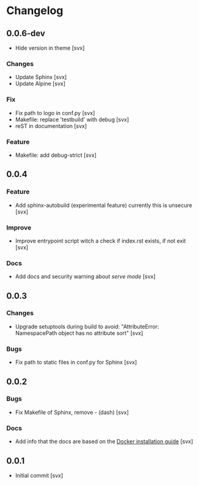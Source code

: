 # Changelog

## 0.0.6-dev

* Hide version in theme [svx]

### Changes

* Update Sphinx [svx]
* Update Alpine [svx]

### Fix

* Fix path to logo in conf.py [svx]
* Makefile: replace 'testbuild' with debug [svx]
* reST in documentation [svx]

### Feature

* Makefile: add debug-strict [svx]

## 0.0.4

### Feature

* Add sphinx-autobuild (experimental feature) currently this is unsecure [svx]

### Improve

* Improve entrypoint script witch a check if index.rst exists, if not exit [svx]

### Docs

* Add docs and security warning about *serve mode* [svx]

## 0.0.3

### Changes

* Upgrade setuptools during build to avoid: "AttributeError: NamespacePath object has no attribute sort" [svx]

### Bugs

* Fix path to static files in conf.py for Sphinx [svx]

## 0.0.2

### Bugs

* Fix Makefile of Sphinx, remove - (dash) [svx]

### Docs

* Add info that the docs are based on the [Docker installation guide](https://docs.docker.com/engine/installation/) [svx]

## 0.0.1

* Initial commit [svx]
